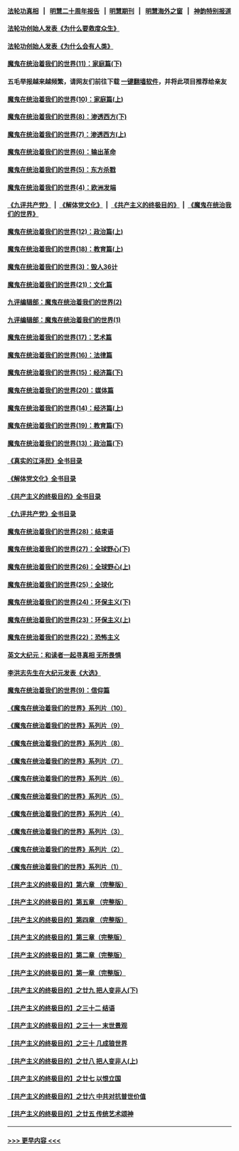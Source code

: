 #### [法轮功真相](https://github.com/gfw-breaker/truth/blob/master/README.md?t=0) &nbsp;&nbsp;|&nbsp;&nbsp; [明慧二十周年报告](https://github.com/gfw-breaker/mh-reports/blob/master/README.md?t=0) &nbsp;&nbsp;|&nbsp;&nbsp;[明慧期刊](https://github.com/gfw-breaker/mh-qikan) &nbsp;&nbsp;|&nbsp;&nbsp; [明慧海外之窗](https://github.com/gfw-breaker/mh-news/blob/master/README.md?t=0) &nbsp;&nbsp;|&nbsp;&nbsp; [神韵特别报道](https://github.com/gfw-breaker/mh-news/blob/master/shenyun.md?t=0)
#### [法轮功创始人发表《为什么要救度众生》](../pages/nsc422/n13975246.md?t=04270043) 
#### [法轮功创始人发表《为什么会有人类》](../pages/nsc422/n13912117.md?t=04270043) 
#### [魔鬼在统治着我们的世界(11)：家庭篇(下)](../pages/nsc422/n10440961.md?t=04270043) 
#### 五毛举报越来越频繁，请网友们前往下载 [一键翻墙软件](https://github.com/gfw-breaker/ssr-accounts)，并将此项目推荐给亲友
#### [魔鬼在统治着我们的世界(10)：家庭篇(上)](../pages/nsc422/n10435448.md?t=04270043) 
#### [魔鬼在统治着我们的世界(8)：渗透西方(下)](../pages/nsc422/n10429603.md?t=04270043) 
#### [魔鬼在统治着我们的世界(7)：渗透西方(上)](../pages/nsc422/n10426013.md?t=04270043) 
#### [魔鬼在统治着我们的世界(6)：输出革命](../pages/nsc422/n10421536.md?t=04270043) 
#### [魔鬼在统治着我们的世界(5)：东方杀戮](../pages/nsc422/n10417707.md?t=04270043) 
#### [魔鬼在统治着我们的世界(4)：欧洲发端](../pages/nsc422/n10414890.md?t=04270043) 
#### [《九评共产党》](https://github.com/begood0513/9ping.md/blob/master/README.md) &nbsp;|&nbsp; [《解体党文化》](../../../../jtdwh.md/blob/master/README.md)  &nbsp;|&nbsp; [《共产主义的终极目的》](../../../../gczydzjmd.md/blob/master/README.md) &nbsp;|&nbsp; [《魔鬼在统治我们的世界》](../../../../mgztzwmdsj.md/blob/master/README.md) 
#### [魔鬼在统治着我们的世界(12)：政治篇(上)](../pages/nsc422/n10444576.md?t=04270043) 
#### [魔鬼在统治着我们的世界(18)：教育篇(上)](../pages/nsc422/n10526970.md?t=04270043) 
#### [魔鬼在统治着我们的世界(3)：毁人36计](../pages/nsc422/n10411583.md?t=04270043) 
#### [魔鬼在统治着我们的世界(21)：文化篇](../pages/nsc422/n10597706.md?t=04270043) 
#### [九评编辑部：魔鬼在统治着我们的世界(2)](../pages/nsc422/n10410036.md?t=04270043) 
#### [九评编辑部：魔鬼在统治着我们的世界(1)](../pages/nsc422/n10406825.md?t=04270043) 
#### [魔鬼在统治着我们的世界(17)：艺术篇](../pages/nsc422/n10499093.md?t=04270043) 
#### [魔鬼在统治着我们的世界(16)：法律篇](../pages/nsc422/n10485969.md?t=04270043) 
#### [魔鬼在统治着我们的世界(15)：经济篇(下)](../pages/nsc422/n10469975.md?t=04270043) 
#### [魔鬼在统治着我们的世界(20)：媒体篇](../pages/nsc422/n10586579.md?t=04270043) 
#### [魔鬼在统治着我们的世界(14)：经济篇(上)](../pages/nsc422/n10457370.md?t=04270043) 
#### [魔鬼在统治着我们的世界(19)：教育篇(下)](../pages/nsc422/n10564808.md?t=04270043) 
#### [魔鬼在统治着我们的世界(13)：政治篇(下)](../pages/nsc422/n10448270.md?t=04270043) 
#### [《真实的江泽民》全书目录](../pages/nsc422/n13721399.md?t=04270043) 
#### [《解体党文化》全书目录](../pages/nsc422/n13721157.md?t=04270043) 
#### [《共产主义的终极目的》全书目录](../pages/nsc422/n13721048.md?t=04270043) 
#### [《九评共产党》全书目录](../pages/nsc422/n13708085.md?t=04270043) 
#### [魔鬼在统治着我们的世界(28)：结束语](../pages/nsc422/n10936246.md?t=04270043) 
#### [魔鬼在统治着我们的世界(27)：全球野心(下)](../pages/nsc422/n10928319.md?t=04270043) 
#### [魔鬼在统治着我们的世界(26)：全球野心(上)](../pages/nsc422/n10900318.md?t=04270043) 
#### [魔鬼在统治着我们的世界(25)：全球化](../pages/nsc422/n10788205.md?t=04270043) 
#### [魔鬼在统治着我们的世界(24)：环保主义(下)](../pages/nsc422/n10695307.md?t=04270043) 
#### [魔鬼在统治着我们的世界(23)：环保主义(上)](../pages/nsc422/n10688613.md?t=04270043) 
#### [魔鬼在统治着我们的世界(22)：恐怖主义](../pages/nsc422/n10614727.md?t=04270043) 
#### [英文大纪元：和读者一起寻真相 无所畏惧](../pages/nsc422/n12542027.md?t=04270043) 
#### [李洪志先生在大纪元发表《大选》](../pages/nsc422/n12534746.md?t=04270043) 
#### [魔鬼在统治着我们的世界(9)：信仰篇](../pages/nsc422/n10432159.md?t=04270043) 
#### [《魔鬼在统治着我们的世界》系列片（10）](../pages/nsc422/n12292670.md?t=04270043) 
#### [《魔鬼在统治着我们的世界》系列片（9）](../pages/nsc422/n12290859.md?t=04270043) 
#### [《魔鬼在统治着我们的世界》系列片（8）](../pages/nsc422/n12287445.md?t=04270043) 
#### [《魔鬼在统治着我们的世界》系列片（7）](../pages/nsc422/n12283425.md?t=04270043) 
#### [《魔鬼在统治着我们的世界》系列片（6）](../pages/nsc422/n12282314.md?t=04270043) 
#### [《魔鬼在统治着我们的世界》系列片（5）](../pages/nsc422/n12281419.md?t=04270043) 
#### [《魔鬼在统治着我们的世界》系列片（4）](../pages/nsc422/n12274024.md?t=04270043) 
#### [《魔鬼在统治着我们的世界》系列片（3）](../pages/nsc422/n12271322.md?t=04270043) 
#### [《魔鬼在统治着我们的世界》系列片（2）](../pages/nsc422/n12269049.md?t=04270043) 
#### [《魔鬼在统治着我们的世界》系列片（1）](../pages/nsc422/n12267575.md?t=04270043) 
#### [【共产主义的终极目的】第六章 （完整版）](../pages/nsc422/n11428913.md?t=04270043) 
#### [【共产主义的终极目的】第五章 （完整版）](../pages/nsc422/n11428912.md?t=04270043) 
#### [【共产主义的终极目的】第四章 （完整版）](../pages/nsc422/n11428907.md?t=04270043) 
#### [【共产主义的终极目的】第三章（完整版）](../pages/nsc422/n11428848.md?t=04270043) 
#### [【共产主义的终极目的】第二章（完整版）](../pages/nsc422/n11428831.md?t=04270043) 
#### [【共产主义的终极目的】第一章（完整版）](../pages/nsc422/n11417651.md?t=04270043) 
#### [【共产主义的终极目的】之廿九 把人变非人(下)](../pages/nsc422/n11344140.md?t=04270043) 
#### [【共产主义的终极目的】之三十二 结语](../pages/nsc422/n11360535.md?t=04270043) 
#### [【共产主义的终极目的】之三十一 末世景观](../pages/nsc422/n11351129.md?t=04270043) 
#### [【共产主义的终极目的】之三十 几成狼世界](../pages/nsc422/n11348280.md?t=04270043) 
#### [【共产主义的终极目的】之廿八 把人变非人(上)](../pages/nsc422/n11340492.md?t=04270043) 
#### [【共产主义的终极目的】之廿七 以恨立国](../pages/nsc422/n11336944.md?t=04270043) 
#### [【共产主义的终极目的】之廿六 中共对抗普世价值](../pages/nsc422/n11324785.md?t=04270043) 
#### [【共产主义的终极目的】之廿五 传统艺术颂神](../pages/nsc422/n11296396.md?t=04270043) 

----
#### [ >>> 更早内容 <<< ](../indexes/nsc422-earlier.md)
